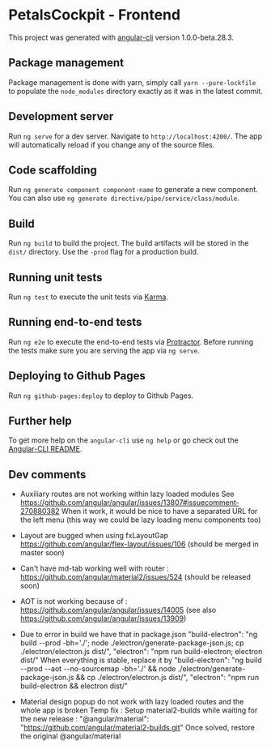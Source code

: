 # PetalsCockpit - Frontend

This project was generated with [angular-cli](https://github.com/angular/angular-cli) version 1.0.0-beta.28.3.

## Package management

Package management is done with yarn, simply call `yarn --pure-lockfile` to populate the `node_modules` directory exactly as it was in the latest commit.

## Development server
Run `ng serve` for a dev server. Navigate to `http://localhost:4200/`. The app will automatically reload if you change any of the source files.

## Code scaffolding

Run `ng generate component component-name` to generate a new component. You can also use `ng generate directive/pipe/service/class/module`.

## Build

Run `ng build` to build the project. The build artifacts will be stored in the `dist/` directory. Use the `-prod` flag for a production build.

## Running unit tests

Run `ng test` to execute the unit tests via [Karma](https://karma-runner.github.io).

## Running end-to-end tests

Run `ng e2e` to execute the end-to-end tests via [Protractor](http://www.protractortest.org/).
Before running the tests make sure you are serving the app via `ng serve`.

## Deploying to Github Pages

Run `ng github-pages:deploy` to deploy to Github Pages.

## Further help

To get more help on the `angular-cli` use `ng help` or go check out the [Angular-CLI README](https://github.com/angular/angular-cli/blob/master/README.md).

## Dev comments

- Auxiliary routes are not working within lazy loaded modules
  See https://github.com/angular/angular/issues/13807#issuecomment-270880382
  When it work, it would be nice to have a separated URL for the left menu (this way we could be lazy loading menu components too)

- Layout are bugged when using fxLayoutGap https://github.com/angular/flex-layout/issues/106 (should be merged in master soon)

- Can't have md-tab working well with router : https://github.com/angular/material2/issues/524 (should be released soon)

- AOT is not working because of : https://github.com/angular/angular/issues/14005 (see also https://github.com/angular/angular/issues/13909)

- Due to error in build we have that in package.json
    "build-electron": "ng build --prod -bh='./'; node ./electron/generate-package-json.js; cp ./electron/electron.js dist/",
    "electron": "npm run build-electron; electron dist/"
When everything is stable, replace it by
    "build-electron": "ng build --prod --aot --no-sourcemap -bh='./' && node ./electron/generate-package-json.js && cp ./electron/electron.js dist/",
    "electron": "npm run build-electron && electron dist/"

- Material design popup do not work with lazy loaded routes and the whole app is broken
Temp fix : Setup material2-builds while waiting for the new release :
"@angular/material": "https://github.com/angular/material2-builds.git"
Once solved, restore the original @angular/material
